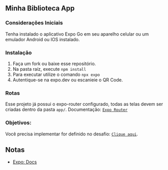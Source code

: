 ## Minha Biblioteca App

### Considerações Iniciais
Tenha instalado o aplicativo Expo Go em seu aparelho celular ou um emulador Android ou IOS instalado.

### Instalação
1. Faça um fork ou baixe esse repositório.
2. Na pasta raíz, execute ``npm install``
3. Para executar utilize o comando ``npx expo``
4. Autentique-se na expo.dev ou escanieie o QR Code.


### Rotas
Esse projeto já possui o expo-router configurado, todas as telas devem ser criadas dentro da pasta `app/`.
Documentação: [`Expo Router`](https://docs.expo.dev/routing/create-pages/)

### Objetivos:
Você precisa implementar for definido no desafio: [`Clique aqui`](https://github.com/cettufg/desafios-cett/blob/main/mobile.md).

## Notas
- [Expo: Docs](https://docs.expo.dev)
